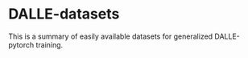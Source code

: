 # DALLE-datasets
This is a summary of easily available datasets for generalized DALLE-pytorch training.
